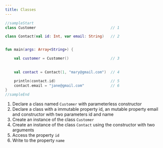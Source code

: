 ```yaml
---
title: Classes
---
```

    
<div class="sample" markdown="1">

```kotlin
//sampleStart
class Customer                                  // 1

class Contact(val id: Int, var email: String)   // 2


fun main(args: Array<String>) {

    val customer = Customer()                   // 3
    
    
    val contact = Contact(1, "mary@gmail.com")  // 4

    println(contact.id)                         // 5
    contact.email = "jane@gmail.com"            // 6
}
//sampleEnd
```

</div>

1. Declare a class named `Customer` with parameterless constructor 
2. Declare a class with a immutable property id, an mutable property email and constructor with two parameters id and name
3. Create an instance of the class `Customer`
4. Create an instance of the class `Contact` using the constructor with two arguments
5. Access the property `id`
6. Write to the property `name`
    
    
